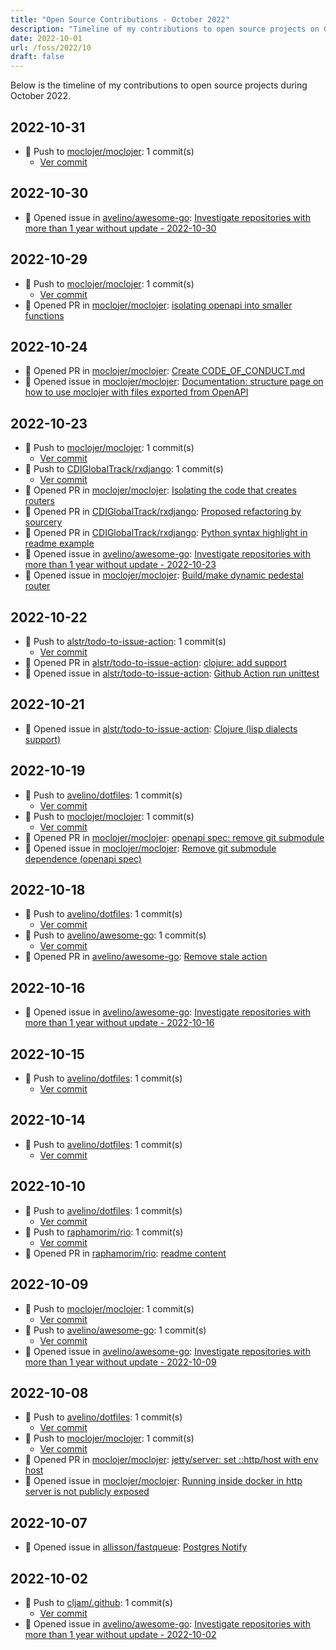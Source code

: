 ```yaml
---
title: "Open Source Contributions - October 2022"
description: "Timeline of my contributions to open source projects on GitHub during October 2022."
date: 2022-10-01
url: /foss/2022/10
draft: false
---
```


Below is the timeline of my contributions to open source projects during October 2022.

## 2022-10-31

- 🔨 Push to [moclojer/moclojer](https://github.com/moclojer/moclojer): 1 commit(s)
  - [Ver commit](https://github.com/avelino?tab=overview&from=2022-10-01&to=2022-10-31)

## 2022-10-30

- 🐛 Opened issue in [avelino/awesome-go](https://github.com/avelino/awesome-go): [Investigate repositories with more than 1 year without update - 2022-10-30](https://github.com/avelino/awesome-go/issues/4583)

## 2022-10-29

- 🔨 Push to [moclojer/moclojer](https://github.com/moclojer/moclojer): 1 commit(s)
  - [Ver commit](https://github.com/avelino?tab=overview&from=2022-10-01&to=2022-10-31)
- 🔀 Opened PR in [moclojer/moclojer](https://github.com/moclojer/moclojer): [isolating openapi into smaller functions](https://github.com/moclojer/moclojer/pull/75)

## 2022-10-24

- 🔀 Opened PR in [moclojer/moclojer](https://github.com/moclojer/moclojer): [Create CODE_OF_CONDUCT.md](https://github.com/moclojer/moclojer/pull/74)
- 🐛 Opened issue in [moclojer/moclojer](https://github.com/moclojer/moclojer): [Documentation: structure page on how to use moclojer with files exported from OpenAPI](https://github.com/moclojer/moclojer/issues/73)

## 2022-10-23

- 🔨 Push to [moclojer/moclojer](https://github.com/moclojer/moclojer): 1 commit(s)
  - [Ver commit](https://github.com/avelino?tab=overview&from=2022-10-01&to=2022-10-31)
- 🔨 Push to [CDIGlobalTrack/rxdjango](https://github.com/CDIGlobalTrack/rxdjango): 1 commit(s)
  - [Ver commit](https://github.com/avelino?tab=overview&from=2022-10-01&to=2022-10-31)
- 🔀 Opened PR in [moclojer/moclojer](https://github.com/moclojer/moclojer): [Isolating the code that creates routers](https://github.com/moclojer/moclojer/pull/72)
- 🔀 Opened PR in [CDIGlobalTrack/rxdjango](https://github.com/CDIGlobalTrack/rxdjango): [Proposed refactoring by sourcery](https://github.com/CDIGlobalTrack/rxdjango/pull/2)
- 🔀 Opened PR in [CDIGlobalTrack/rxdjango](https://github.com/CDIGlobalTrack/rxdjango): [Python syntax highlight in readme example](https://github.com/CDIGlobalTrack/rxdjango/pull/1)
- 🐛 Opened issue in [avelino/awesome-go](https://github.com/avelino/awesome-go): [Investigate repositories with more than 1 year without update - 2022-10-23](https://github.com/avelino/awesome-go/issues/4574)
- 🐛 Opened issue in [moclojer/moclojer](https://github.com/moclojer/moclojer): [Build/make dynamic pedestal router](https://github.com/moclojer/moclojer/issues/71)

## 2022-10-22

- 🔨 Push to [alstr/todo-to-issue-action](https://github.com/alstr/todo-to-issue-action): 1 commit(s)
  - [Ver commit](https://github.com/avelino?tab=overview&from=2022-10-01&to=2022-10-31)
- 🔀 Opened PR in [alstr/todo-to-issue-action](https://github.com/alstr/todo-to-issue-action): [clojure: add support](https://github.com/alstr/todo-to-issue-action/pull/131)
- 🐛 Opened issue in [alstr/todo-to-issue-action](https://github.com/alstr/todo-to-issue-action): [Github Action run unittest](https://github.com/alstr/todo-to-issue-action/issues/132)

## 2022-10-21

- 🐛 Opened issue in [alstr/todo-to-issue-action](https://github.com/alstr/todo-to-issue-action): [Clojure (lisp dialects support)](https://github.com/alstr/todo-to-issue-action/issues/129)

## 2022-10-19

- 🔨 Push to [avelino/dotfiles](https://github.com/avelino/dotfiles): 1 commit(s)
  - [Ver commit](https://github.com/avelino?tab=overview&from=2022-10-01&to=2022-10-31)
- 🔨 Push to [moclojer/moclojer](https://github.com/moclojer/moclojer): 1 commit(s)
  - [Ver commit](https://github.com/avelino?tab=overview&from=2022-10-01&to=2022-10-31)
- 🔀 Opened PR in [moclojer/moclojer](https://github.com/moclojer/moclojer): [openapi spec: remove git submodule](https://github.com/moclojer/moclojer/pull/70)
- 🐛 Opened issue in [moclojer/moclojer](https://github.com/moclojer/moclojer): [Remove git submodule dependence (openapi spec)](https://github.com/moclojer/moclojer/issues/69)

## 2022-10-18

- 🔨 Push to [avelino/dotfiles](https://github.com/avelino/dotfiles): 1 commit(s)
  - [Ver commit](https://github.com/avelino?tab=overview&from=2022-10-01&to=2022-10-31)
- 🔨 Push to [avelino/awesome-go](https://github.com/avelino/awesome-go): 1 commit(s)
  - [Ver commit](https://github.com/avelino?tab=overview&from=2022-10-01&to=2022-10-31)
- 🔀 Opened PR in [avelino/awesome-go](https://github.com/avelino/awesome-go): [Remove stale action](https://github.com/avelino/awesome-go/pull/4558)

## 2022-10-16

- 🐛 Opened issue in [avelino/awesome-go](https://github.com/avelino/awesome-go): [Investigate repositories with more than 1 year without update - 2022-10-16](https://github.com/avelino/awesome-go/issues/4548)

## 2022-10-15

- 🔨 Push to [avelino/dotfiles](https://github.com/avelino/dotfiles): 1 commit(s)
  - [Ver commit](https://github.com/avelino?tab=overview&from=2022-10-01&to=2022-10-31)

## 2022-10-14

- 🔨 Push to [avelino/dotfiles](https://github.com/avelino/dotfiles): 1 commit(s)
  - [Ver commit](https://github.com/avelino?tab=overview&from=2022-10-01&to=2022-10-31)

## 2022-10-10

- 🔨 Push to [avelino/dotfiles](https://github.com/avelino/dotfiles): 1 commit(s)
  - [Ver commit](https://github.com/avelino?tab=overview&from=2022-10-01&to=2022-10-31)
- 🔨 Push to [raphamorim/rio](https://github.com/raphamorim/rio): 1 commit(s)
  - [Ver commit](https://github.com/avelino?tab=overview&from=2022-10-01&to=2022-10-31)
- 🔀 Opened PR in [raphamorim/rio](https://github.com/raphamorim/rio): [readme content](https://github.com/raphamorim/rio/pull/5)

## 2022-10-09

- 🔨 Push to [moclojer/moclojer](https://github.com/moclojer/moclojer): 1 commit(s)
  - [Ver commit](https://github.com/avelino?tab=overview&from=2022-10-01&to=2022-10-31)
- 🔨 Push to [avelino/awesome-go](https://github.com/avelino/awesome-go): 1 commit(s)
  - [Ver commit](https://github.com/avelino?tab=overview&from=2022-10-01&to=2022-10-31)
- 🐛 Opened issue in [avelino/awesome-go](https://github.com/avelino/awesome-go): [Investigate repositories with more than 1 year without update - 2022-10-09](https://github.com/avelino/awesome-go/issues/4520)

## 2022-10-08

- 🔨 Push to [avelino/dotfiles](https://github.com/avelino/dotfiles): 1 commit(s)
  - [Ver commit](https://github.com/avelino?tab=overview&from=2022-10-01&to=2022-10-31)
- 🔨 Push to [moclojer/moclojer](https://github.com/moclojer/moclojer): 1 commit(s)
  - [Ver commit](https://github.com/avelino?tab=overview&from=2022-10-01&to=2022-10-31)
- 🔀 Opened PR in [moclojer/moclojer](https://github.com/moclojer/moclojer): [jetty/server: set ::http/host with env host](https://github.com/moclojer/moclojer/pull/68)
- 🐛 Opened issue in [moclojer/moclojer](https://github.com/moclojer/moclojer): [Running inside docker in http server is not publicly exposed](https://github.com/moclojer/moclojer/issues/67)

## 2022-10-07

- 🐛 Opened issue in [allisson/fastqueue](https://github.com/allisson/fastqueue): [Postgres Notify](https://github.com/allisson/fastqueue/issues/30)

## 2022-10-02

- 🔨 Push to [cljam/.github](https://github.com/cljam/.github): 1 commit(s)
  - [Ver commit](https://github.com/avelino?tab=overview&from=2022-10-01&to=2022-10-31)
- 🐛 Opened issue in [avelino/awesome-go](https://github.com/avelino/awesome-go): [Investigate repositories with more than 1 year without update - 2022-10-02](https://github.com/avelino/awesome-go/issues/4476)

